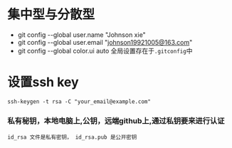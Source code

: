 # 集中型与分散型  
* git config --global user.name "Johnson xie"
* git config --global user.email "johnson19921005@163.com"
* git config --global color.ui auto
全局设置存在于`.gitconfig`中  

# 设置ssh key
```
ssh-keygen -t rsa -C "your_email@example.com"
```
### 私有秘钥，本地电脑上,公钥，远端github上,通过私钥要来进行认证  
`id_rsa 文件是私有密钥， id_rsa.pub 是公开密钥`
